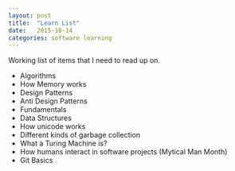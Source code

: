 ```yaml
---
layout: post
title:  "Learn List"
date:   2015-10-14
categories: software learning
---
```


Working list of items that I need to read up on.

* Algorithms
* How Memory works
* Design Patterns
* Anti Design Patterns
* Fundamentals
* Data Structures
* How unicode works
* Different kinds of garbage collection
* What a Turing Machine is?
* How humans interact in software projects (Mytical Man Month)
* Git Basics
